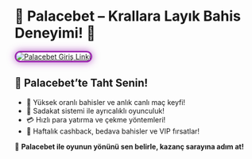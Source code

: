 <h1>👑 Palacebet – Krallara Layık Bahis Deneyimi! 🏰</h1>

<a href="https://cutt.ly/palace2025-giris" title="Palacebet Güncel Giriş">
  <img src="https://i.ibb.co/BtMhhf6/g-venligiris.jpg" alt="Palacebet Giriş Linki" style="max-width: 100%; border: 3px solid #9c27b0; border-radius: 14px; box-shadow: 0px 0px 15px rgba(156, 39, 176, 0.7);">
</a>

<h2>🎲 Palacebet’te Taht Senin!</h2>
<ul>
  <li>🎯 Yüksek oranlı bahisler ve anlık canlı maç keyfi!</li>
  <li>👑 Sadakat sistemi ile ayrıcalıklı oyunculuk!</li>
  <li>💳 Hızlı para yatırma ve çekme yöntemleri!</li>
  <li>🎉 Haftalık cashback, bedava bahisler ve VIP fırsatlar!</li>
</ul>

<p>💼 <strong>Palacebet ile oyunun yönünü sen belirle, kazanç sarayına adım at!</strong></p>

<meta name="description" content="Palacebet 2025 giriş linki yayında! Yüksek oranlar, bonus dolu fırsatlar ve güvenli bahis keyfi için tıkla.">
